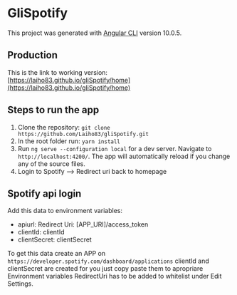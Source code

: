 # GliSpotify

This project was generated with [Angular CLI](https://github.com/angular/angular-cli) version 10.0.5.

## Production
This is the link to working version: [https://laiho83.github.io/gliSpotify/home](https://laiho83.github.io/gliSpotify/home)

## Steps to run the app

1. Clone the repository: `git clone https://github.com/Laiho83/gliSpotify.git`
2. In the root folder run: `yarn install`
3. Run `ng serve --configuration local` for a dev server. Navigate to `http://localhost:4200/`. The app will automatically reload if you change any of the source files.
4. Login to Spotify --> Redirect uri back to homepage

## Spotify api login
Add this data to environment variables:
- apiurl: Redirect Uri: [APP_URI]/access_token
- clientId: clientId
- clientSecret: clientSecret

To get this data create an APP on `https://developer.spotify.com/dashboard/applications`
clientId and clientSecret are created for you just copy paste them to apropriare Environment variables
RedirectUri has to be added to whitelist under Edit Settings.